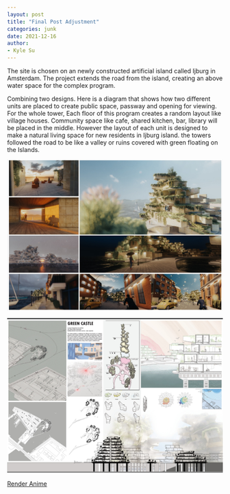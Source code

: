 ```yaml
---
layout: post
title: "Final Post Adjustment"
categories: junk
date: 2021-12-16
author:
- Kyle Su
---
```


The site is chosen on an newly constructed artificial island called Ijburg in Amsterdam. The project extends the road from the island, creating an above water space for the complex program.

Combining two designs. Here is a diagram that shows how two different units are placed to create public space, passway and opening for viewing. For the whole tower, Each floor of this program creates a random layout like village houses. Community space like cafe, shared kitchen, bar, library will be placed in the middle. However the layout of each unit is designed to make a natural living space for new residents in Ijburg island. the towers followed the road to be like a valley or ruins covered with green floating on the Islands.

![3](https://github.com/Kyle7914/2021Fall-studio/blob/master/assets/20211201_153545.jpg?raw=truez)



![3](https://github.com/Kyle7914/2021Fall-studio/blob/master/assets/20211201_154425.jpg?raw=true)


[Render Anime](https://www.youtube.com/watch?v=sTHrN0P9ddU)
